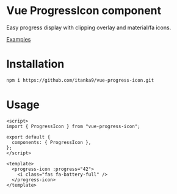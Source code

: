 # Vue ProgressIcon component

Easy progress display with clipping overlay and material/fa icons.

[Examples](https://itanka9.github.io/vue-progress-icon/)

# Installation

```bash
npm i https://github.com/itanka9/vue-progress-icon.git
```

# Usage

```vue
<script>
import { ProgressIcon } from "vue-progress-icon";

export default {
  components: { ProgressIcon },
};
</script>

<template>
  <progress-icon :progress="42">
    <i class="fas fa-battery-full" />
  </progress-icon>
</template>
```
